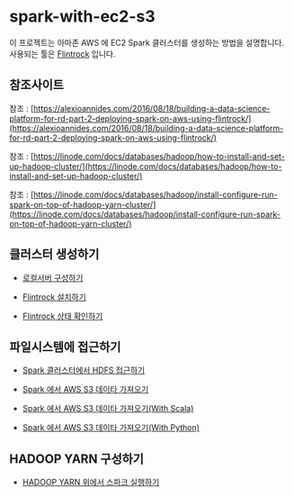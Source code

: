 # spark-with-ec2-s3

이 프로젝트는 아마존 AWS 에 EC2 Spark 클러스터를 생성하는 방법을 설명합니다.
사용되는 툴은 [Flintrock](https://github.com/nchammas/flintrock) 입니다.

## 참조사이트

참조 : [https://alexioannides.com/2016/08/18/building-a-data-science-platform-for-rd-part-2-deploying-spark-on-aws-using-flintrock/](https://alexioannides.com/2016/08/18/building-a-data-science-platform-for-rd-part-2-deploying-spark-on-aws-using-flintrock/)

참조 : [https://linode.com/docs/databases/hadoop/how-to-install-and-set-up-hadoop-cluster/](https://linode.com/docs/databases/hadoop/how-to-install-and-set-up-hadoop-cluster/)

참조 : [https://linode.com/docs/databases/hadoop/install-configure-run-spark-on-top-of-hadoop-yarn-cluster/](https://linode.com/docs/databases/hadoop/install-configure-run-spark-on-top-of-hadoop-yarn-cluster/)

## 클러스터 생성하기

- [로컬서버 구성하기](./setup-local-server.md)

- [Flintrock 설치하기](./install-flintrock.md)

- [Flintrock 상태 확인하기](./03.check-status.txt)

## 파일시스템에 접근하기

- [Spark 클러스터에서 HDFS 접근하기](./04.connect-to-hdfs.txt)

- [Spark 에서 AWS S3 데이타 가져오기](./05.get-file-from-s3.txt)

- [Spark 에서 AWS S3 데이타 가져오기(With Scala)](./get-file-from-s3-with-scala.md)

- [Spark 에서 AWS S3 데이타 가져오기(With Python)](./get-file-from-s3-with-python.md)

## HADOOP YARN 구성하기

- [HADOOP YARN 위에서 스파크 실행하기](./06.run-spark-on-hadoop-yarn.txt)
